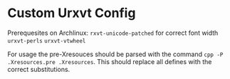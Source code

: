 # Custom Urxvt Config

Prerequesites on Archlinux:
`rxvt-unicode-patched` for correct font width
`urxvt-perls`
`urxvt-vtwheel`

For usage the pre-Xresouces should be parsed with the command `cpp -P .Xresources.pre .Xresources`. This should replace all defines with the correct substitutions.
